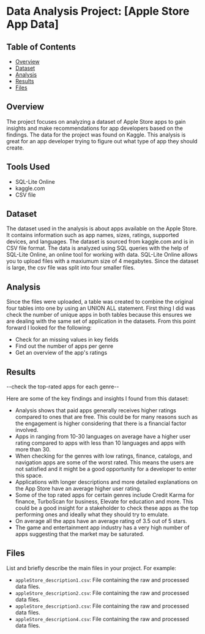 # Data Analysis Project: [Apple Store App Data]



## Table of Contents
- [Overview](#overview)
- [Dataset](#dataset)
- [Analysis](#analysis)
- [Results](#results)
- [Files](#files)


## Overview
The project focuses on analyzing a dataset of ​Apple Store apps to gain insights and make recommendations for app developers based on the findings. The data for the project was found on Kaggle. This analysis is great for an app developer trying to figure out what type of app they should create. 

## Tools Used
* SQL-Lite Online
* kaggle.com
* CSV file

## Dataset
The dataset used in the analysis is about apps available on the Apple Store. It contains information such as app names, sizes, ratings, supported devices, and languages. The dataset is sourced from kaggle.com and is in CSV file format. The data is analyzed using SQL queries with the help of SQL-Lite Online, an online tool for working with data. SQL-Lite Online allows you to upload files with a maxiumum size of 4 megabytes. Since the dataset is large, the csv file was split into four smaller files.

## Analysis
Since the files were uploaded, a table was created to combine the original four tables into one by using an UNION ALL statement. First thing I did was check the number of unique apps in both tables because this ensures we are dealing with the same set of application in the datasets. From this point forward I looked for the following:

* Check for an missing values in key fields
* Find out the number of apps per genre
* Get an overview of the app's ratings


## Results


--check the top-rated apps for each genre--



Here are some of the key findings and insights I found from this dataset:

* Analysis shows that paid apps generally receives higher ratings compared to ones that are free. This could be for many reasons such as the engagement is higher considering that there is a financial factor involved. 
* Apps in ranging from 10-30 languages on average have a higher user rating compared to apps with less than 10 languages and apps with more than 30.
* When checking for the genres with low ratings, finance, catalogs, and navigation apps are some of the worst rated. This means the users are not satisfied and it might be a good opportunity for a developer to enter this space. 
* Applications with longer descriptions and more detailed explanations on the App Store have an average higher user rating.
* Some of the top rated apps for certain genres include Credit Karma for finance, TurboScan for business, Elevate for education and more. This could be a good insight for a stakeholder to check these apps as the top performing ones and ideally what they should try to emulate.
* On average all the apps have an average rating of 3.5 out of 5 stars. 
* The game and entertainment app industry has a very high number of apps suggesting that the market may be saturated.





## Files
List and briefly describe the main files in your project. For example:
- `appleStore_description1.csv`: File containing the raw and processed data files.
- `appleStore_description2.csv`: File containing the raw and processed data files.
- `appleStore_description3.csv`: File containing the raw and processed data files.
- `appleStore_description4.csv`: File containing the raw and processed data files.



